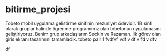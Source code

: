 # bitirme_projesi

Tobeto mobil uygulama gelistirme sinifinin mezuniyet ödevidir. 
1B sinfi olarak gruplar halinde ögrenme programımız olan tobetonun uygulamasını geliştiriyoruz.
Benim grup arkadaşlarım Seckin ve Razaman. 
İlk görev olan giris ekranı tasarımını tamamladik.
 tobeto pair 1 
 fvdfvf
 vdf
 v
 df
 v
 fd
 v
 dfv

 df
